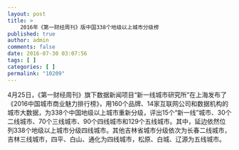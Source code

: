 ```yaml
---
layout: post
title: >
    2016年《第一财经周刊》版中国338个地级以上城市分级榜
published: true
author: admin
comments: false
date: 2016-07-30 03:07:56
tags: [ ]
categories: [ ]
permalink: "10209"
---
```

4月25日，《第一财经周刊》旗下数据新闻项目“新一线城市研究所”在上海发布了《2016中国城市商业魅力排行榜》，用160个品牌、14家互联网公司和数据机构的城市大数据，为338个中国地级以上城市重新分级，评出15个“新一线”城市、30个二线城市、70个三线城市、90个四线城市和129个五线城市。其中，延边依然位列338个地级以上城市分级四线城市。其他吉林省城市分级依次为长春二线城市，吉林三线城市，四平、白山、通化为四线城市，松原、白城、辽源为五线城市。


  
